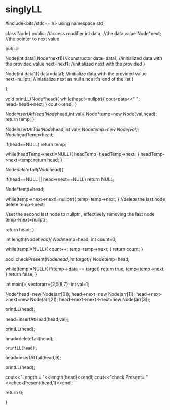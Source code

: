 # singlyLL
#include<bits/stdc++.h>
using namespace std;

class Node{
  public: //access modifier
  int data; //the data value
  Node*next; //the pointer to next value
  
  public:
  
  Node(int data1,Node*next1){//constructor
    data=data1; //initialized data with the provided value
    next=next1; //initialized next with the provided
  }
  
  Node(int data1){
    data=data1; //initialize data with the provided value
    next=nullptr; //iniatialize next as null since it's end of the list
  }
  
};

void printLL(Node*head){
  while(head!=nullptr){
    cout<<head->data<<" ";
    head=head->next;
  } cout<<endl;
}

Node*insertAtHead(Node*head,int val){
  Node*temp=new Node(val,head);
  return temp;
}

Node*insertAtTail(Node*head,int val){
  Node*temp=new Node(val);
  Node*headTemp=head;
  
  if(head==NULL) return temp;
  
  while(headTemp->next!=NULL){
    headTemp=headTemp->next;
  }
  headTemp->next=temp;
  return head;
}

Node*deleteTail(Node*head){
  
  if(head==NULL || head->next==NULL) return NULL;
  
  Node*temp=head;
  
  while(temp->next->next!=nullptr){
    temp=temp->next;
  }
  //delete the last node
  delete temp->next;
  
  //set the second last node to nullptr , effectively removing the last node
  temp->next=nullptr; 
  
  return head;
}

int length(Node*head){
  Node*temp=head;
  int count=0;
  
  while(temp!=NULL){
    count++;
    temp=temp->next;
  }
  return count;
}

bool checkPresent(Node*head,int target){
  Node*temp=head;
  
  while(temp!=NULL){
    if(temp->data == target) return true;
    temp=temp->next;
  }
  return false;
}

int main(){
  vector<int>arr={2,5,8,7}; int val=1;
  
  Node*head=new Node(arr[0]);
  head->next=new Node(arr[1]);
  head->next->next=new Node(arr[2]);
  head->next->next->next=new Node(arr[3]);
  
  printLL(head);
  
  head=insertAtHead(head,val);
  
  printLL(head);
  
   head=deleteTail(head);
  
    printLL(head);

  head=insertAtTail(head,9);
  
  printLL(head);
  
  cout<<"Length = "<<length(head)<<endl;
  cout<<"check Present= "<<checkPresent(head,1)<<endl;
  
  return 0;
  
}
